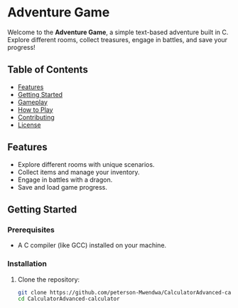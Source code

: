 # Adventure Game

Welcome to the **Adventure Game**, a simple text-based adventure built in C. Explore different rooms, collect treasures, engage in battles, and save your progress! 

## Table of Contents

- [Features](#features)
- [Getting Started](#getting-started)
- [Gameplay](#gameplay)
- [How to Play](#how-to-play)
- [Contributing](#contributing)
- [License](#license)

## Features

- Explore different rooms with unique scenarios.
- Collect items and manage your inventory.
- Engage in battles with a dragon.
- Save and load game progress.

## Getting Started

### Prerequisites

- A C compiler (like GCC) installed on your machine.

### Installation

1. Clone the repository:
   ```bash
   git clone https://github.com/peterson-Mwendwa/CalculatorAdvanced-calculator.git
   cd CalculatorAdvanced-calculator
